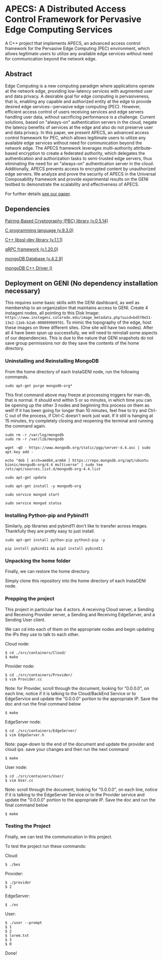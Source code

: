 # APECS: A Distributed Access Control Framework for Pervasive Edge Computing Services

A C++ project that implements APECS, an advanced access control framework for the Pervasive Edge Computing (PEC) environment, which allows legitimate users to utilize any available edge services without need for communication beyond the network edge.

Abstract
--------
Edge Computing is a new computing paradigm where applications operate at the network edge, providing low-latency services with augmented user and data privacy. A desirable goal for edge computing is pervasiveness, that is, enabling any capable and authorized entity at the edge to provide desired edge services--pervasive edge computing (PEC). However, efficient access control of users receiving services and edge servers handling user data, without sacrificing performance is a challenge. Current solutions, based on "always-on" authentication servers in the cloud, negate the latency benefits of services at the edge and also do not preserve user and data privacy. In this paper, we present APECS, an advanced access control framework for PEC, which allows legitimate users to utilize any available edge services without need for communication beyond the network edge. The APECS framework leverages multi-authority attribute-based encryption to create a federated authority, which delegates the authentication and authorization tasks to semi-trusted edge servers, thus eliminating the need for an "always-on" authentication server in the cloud. Additionally, APECS prevents access to encrypted content by unauthorized edge servers. We analyze and prove the security of APECS in the Universal Composability framework and provide experimental results on the GENI testbed to demonstrate the scalability and effectiveness of APECS.

For further details [see our paper](https://doi.org/10.1145/3460120.3484804).


## Dependencies

[Pairing-Based Cryptography (PBC) library (v.0.5.14) ](https://crypto.stanford.edu/pbc/)

[C programming language (v.9.3.0)](https://www.iso.org/standard/74528.html)

[C++ libssl-dev library (v.1.1.1)](https://packages.ubuntu.com/search?keywords=libssl-dev&searchon=names&suite=all&section=all)

[gRPC framework (v.1.20.0)](https://grpc.io/docs/languages/cpp/)

[mongoDB Database (v.4.2.9)](https://www.mongodb.com/)

[mongoDB C++ Driver ()](https://docs.mongodb.com/drivers/cxx/)


## Deployment on GENI (No dependency installation necessary)

This requires some basic skills with the GENI dashboard, as well as membership to an organization that maintains access to GENI.
Create 4 instageni nodes, all pointing to this Disk Image:
`https://www.instageni.colorado.edu/image_metadata.php?uuid=bd570e51-13e2-11eb-b2a6-000099989701`.
To mimic the topography of the edge, host these images on three different sites. (One site will have two nodes). 
After all 4 have been spun up successfully, we will need to reinstall some aspects of our dependencies. This is due to the nature that GENI snapshots do not save group permissions nor do they save the contents of the home directory.

### Uninstalling and Reinstalling MongoDB

From the home directory of each InstaGENI node, run the following commands.

`sudo apt-get purge mongodb-org* `

This first command above may freeze at processing triggers for man-db, that is normal. It should end within 5 or so minutes, in which time you can be opening up the other 3 nodes and beginning this process on them as well! If it has been going for longer than 10 minutes, feel free to try and Ctrl-C out of the process, if Ctrl-C doesn't work just wait. If it still is hanging at 15 minutes, try completely closing and reopening the terminal and running the command again.

```
sudo rm -r /var/log/mongodb
sudo rm -r /var/lib/mongodb

wget -qO - https://www.mongodb.org/static/pgp/server-4.4.asc | sudo apt-key add -

echo "deb [ arch=amd64,arm64 ] https://repo.mongodb.org/apt/ubuntu bionic/mongodb-org/4.4 multiverse" | sudo tee /etc/apt/sources.list.d/mongodb-org-4.4.list

sudo apt-get update

sudo apt-get install -y mongodb-org

sudo service mongod start

sudo service mongod status
```

### Installing Python-pip and Pybind11

Similarly, pip libraries and pybind11 don't like to transfer across images. Thankfully they are pretty easy to just install.

```
sudo apt-get install python-pip python3-pip -y

pip install pybind11 && pip3 install pybind11
```

### Unpacking the home folder

Finally, we can restore the home directory.

Simply clone this repository into the home directory of each InstaGENI node.

### Prepping the project

This project in particular has 4 actors. A receiving Cloud server, a Sending and Receiving Provider server, a Sending and Receiving EdgeServer, and a Sending User client.

We can cd into each of them on the appropriate nodes and begin updating the IPs they use to talk to each other.

Cloud node:
```
$ cd ./src/containers/Cloud/
$ make
```
Provider node:
```
$ cd ./src/containers/Provider/
$ vim Provider.cc
```
Note: for Provider, scroll through the document, looking for "0.0.0.0", on each line, notice if it is talking to the Cloud/BackEnd Service or to EdgeService and update the "0.0.0.0" portion to the appropriate IP. Save the doc and run the final command below
```
$ make
```
EdgeServer node:
```
$ cd ./src/containers/EdgeServer/
$ vim EdgeServer.h
```
Note: page-down to the end of the document and update the provider and cloud ips. save your changes and then run the next command
```
$ make
```
User node:
```
$ cd ./src/containers/User/
$ vim User.cc
```
Note: scroll through the document, looking for "0.0.0.0", on each line, notice if it is talking to the EdgeServer Service or to the Provider service and update the "0.0.0.0" portion to the appropriate IP. Save the doc and run the final command below
```
$ make
```
### Testing the Project

Finally, we can test the communication in this project.

To test the project run these commands:

Cloud:
```
$ ./bes
```

Provider:
```
$ ./provider
$ 2
```

EdgeServer:
```
$ ./es
```

User:
```
$ ./user --prompt
$ 1
$ 2
$ lorem.txt
$ 3
$ 0
```
Done! 

